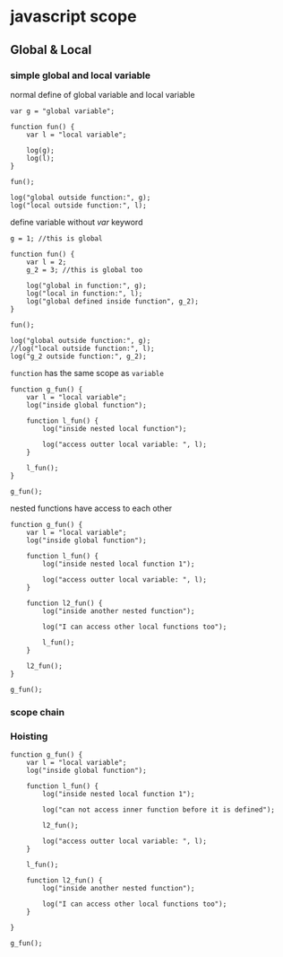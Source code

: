 # javascript scope

## Global & Local

### simple global and local variable

  normal define of global variable and local variable

    var g = "global variable";

    function fun() {
        var l = "local variable";
    
        log(g);
        log(l);
    }

    fun();

    log("global outside function:", g);
    log("local outside function:", l); 
    
  define variable without *var* keyword
    
    g = 1; //this is global

    function fun() {
        var l = 2;
        g_2 = 3; //this is global too
        
        log("global in function:", g);
        log("local in function:", l);
        log("global defined inside function", g_2);
    }

    fun();

    log("global outside function:", g);
    //log("local outside function:", l); 
    log("g_2 outside function:", g_2);

  `function` has the same scope as `variable`
  
    function g_fun() {
        var l = "local variable";
        log("inside global function");
    
        function l_fun() {
            log("inside nested local function");
        
            log("access outter local variable: ", l);
        }
    
        l_fun();
    }
    
    g_fun();

  nested functions have access to each other
  
    function g_fun() {
        var l = "local variable";
        log("inside global function");
        
        function l_fun() {
            log("inside nested local function 1");
            
            log("access outter local variable: ", l);
        }
        
        function l2_fun() {
            log("inside another nested function");
            
            log("I can access other local functions too");
            
            l_fun();
        }
        
        l2_fun();
    }

    g_fun();

### scope chain




### Hoisting

    function g_fun() {
        var l = "local variable";
        log("inside global function");
        
        function l_fun() {
            log("inside nested local function 1");
            
            log("can not access inner function before it is defined");
            
            l2_fun();
            
            log("access outter local variable: ", l);
        }
        
        l_fun();
    
        function l2_fun() {
            log("inside another nested function");
            
            log("I can access other local functions too");
        }
        
    }
    
    g_fun();
